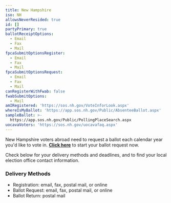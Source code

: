 ```yaml
---
title: New Hampshire
iso: NH
allowsNeverResided: true
id: []
partyPrimary: true
ballotReceiptOptions:
  - Email
  - Fax
  - Mail
fpcaSubmitOptionsRegister:
  - Email
  - Fax
  - Mail
fpcaSubmitOptionsRequest:
  - Email
  - Fax
  - Mail
canRegisterWithFwab: false
fwabSubmitOptions:
  - Mail
amIRegistered: 'https://sos.nh.gov/VoteInforLook.aspx'
whereIsMyBallot: 'https://app.sos.nh.gov/Public/AbsenteeBallot.aspx'
sampleBallot: >-
  https://app.sos.nh.gov/Public/PollingPlaceSearch.aspx
uocavaVoters: 'https://sos.nh.gov/uocavafaq.aspx'
---
```

New Hampshire voters abroad need to request a ballot each calendar year you'd like to vote in. [**Click here**](https://www.votefromabroad.org) to start your ballot request now.

Check below for your delivery methods and deadlines, and to find your local election office contact information.

### Delivery Methods

* Registration: email, fax, postal mail, or online
* Ballot Request: email, fax, postal mail, or online
* Ballot Return: postal mail
